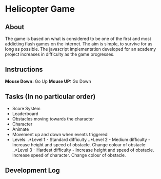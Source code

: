 # Helicopter Game

## About
The game is based on what is considered to be one of the first and most addicting flash games on the internet. The aim is simple, to survive for as long as possible. The javascript implementation developed for an academy project  increases in difficulty as the game progresses.

## Instructions

**Mouse Down:** Go Up
**Mouse UP:** Go Down

## Tasks (In no particular order)

* Score System
* Leaderboard
* Obstacles moving towards the character
* Character
* Animate
* Movement up and down when events triggered
* Levels
..*Level 1 - Standard difficulty
..*Level 2 - Medium difficulty - Increase height and speed of obstacle. Change colour of obstacle
..*Level 3 - Hardest difficulty - Increase height and speed of obstacle. Increase speed of character. Change colour of obstacle.

## Development Log
